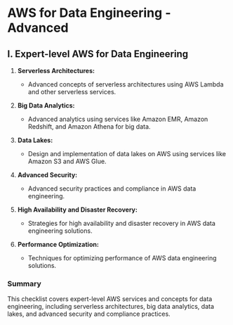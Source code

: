 # AWS for Data Engineering - Advanced

## I. Expert-level AWS for Data Engineering

1. **Serverless Architectures:** 
   - Advanced concepts of serverless architectures using AWS Lambda and other serverless services.

2. **Big Data Analytics:** 
   - Advanced analytics using services like Amazon EMR, Amazon Redshift, and Amazon Athena for big data.

3. **Data Lakes:** 
   - Design and implementation of data lakes on AWS using services like Amazon S3 and AWS Glue.

4. **Advanced Security:** 
   - Advanced security practices and compliance in AWS data engineering.

5. **High Availability and Disaster Recovery:** 
   - Strategies for high availability and disaster recovery in AWS data engineering solutions.

6. **Performance Optimization:** 
   - Techniques for optimizing performance of AWS data engineering solutions.

### Summary

This checklist covers expert-level AWS services and concepts for data engineering, including serverless architectures, big data analytics, data lakes, and advanced security and compliance practices.
